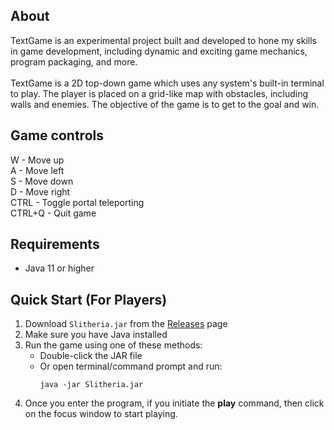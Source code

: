 ## About
TextGame is an experimental project built and developed to hone my skills in game development, including dynamic and exciting game mechanics, program packaging, and more.
<br/><br/>
TextGame is a 2D top-down game which uses any system's built-in terminal to play. The player is placed on a grid-like map with obstacles, including walls and enemies. The objective of the game is to get to the goal and win.

## Game controls
  W - Move up <br/>
  A - Move left <br/>
  S - Move down <br/>
  D - Move right <br/>
  CTRL - Toggle portal teleporting <br/>
  CTRL+Q - Quit game <br/>

## Requirements
- Java 11 or higher

## Quick Start (For Players)
1. Download `Slitheria.jar` from the [Releases](../../releases) page
2. Make sure you have Java installed
3. Run the game using one of these methods:
   - Double-click the JAR file
   - Or open terminal/command prompt and run:
     ```
     java -jar Slitheria.jar
     ```
4. Once you enter the program, if you initiate the **play** command, then click on the focus window to start playing.
